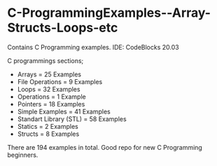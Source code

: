 # C-ProgrammingExamples--Array-Structs-Loops-etc
Contains C Programming examples.
IDE: CodeBlocks 20.03 

C programmings sections;
- Arrays = 25 Examples
- File Operations = 9 Examples
- Loops = 32 Examples
- Operations = 1 Example
- Pointers = 18 Examples
- Simple Examples = 41 Examples
- Standart Library (STL) = 58 Examples
- Statics = 2 Examples
- Structs = 8 Examples

There are 194 examples in total. Good repo for new C Programming beginners.

